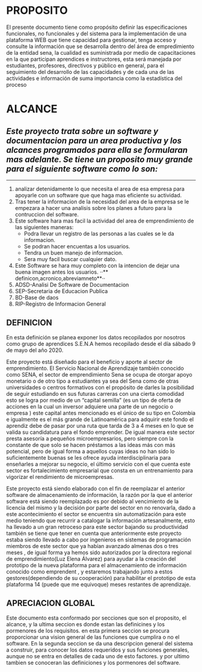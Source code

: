 # **PROPOSITO** 

El presente documento tiene como propósito definir las especificaciones funcionales, no funcionales y del sistema para la implementación de una plataforma WEB que tiene capacidad para gestionar, tenga acceso y consulte la información que se desarrolla dentro del área de empredimiento de la entidad sena, la cualidad es suministrada por medio de capacitaciones en la que participan aprendices e instructores, esta será manejada por estudiantes, profesores, directivos y público en general, para el seguimiento del desarrollo de las capacidades y de cada una de las actividades e información de suma importancia como la estadística del proceso 

# **ALCANCE**

## ***Este proyecto trata sobre un software y documentacion para un area productiva y los alcances programados para ella se formularan mas adelante. Se tiene un proposito muy grande para el siguiente software como lo son:***
___

1. analizar detenidamente lo que necesita el area de esa empresa para apoyarle con un software que que haga mas eficiente su actividad.
2. Tras tener la informacion de la necesidad del area de la empresa se le empezara a hacer una analisis sobre los planes a futuro para la contruccion del software.
3. Este software hara mas facil la actividad del area de emprendimiento de las siguientes maneras:
	- Podra llevar un registro de las personas a las cuales se le da informacion.
	- Se podran hacer encuentas a los usuarios. 
	- Tendra un buen manejo de informacion.
	- Sera muy facil buscar cualquier dato.
4. Este Software se hara muy completo con la intencion de dejar una buena imagen antes los usuarios. 
··** definicon,acronico,abreviamneto**··
1. ADSD-Analisi De Software de Documentacion 
2. SEP-Secretaria de Educacion Publica
3. BD-Base de daos 
4. RIP-Registro de Informacion General

## **DEFINICION**

En esta definición se planea exponer los datos recopilados por nosotros como grupo de aprendices S.E.N.A hemos recopilado desde el día sábado 9 de mayo del año 2020.

Este proyecto está diseñado para el beneficio y aporte al sector de emprendimiento. El Servicio Nacional de Aprendizaje también conocido como SENA, el sector de emprendimiento Sena se ocupa de otorgar apoyo monetario o de otro tipo a estudiantes ya sea del Sena como de otras universidades  o centros formativos con el propósito de darles la posibilidad de seguir estudiando en sus futuras carreras con una cierta comodidad esto se logra por medio de un “capital semilla” (es un tipo de oferta de acciones en la cual un inversor adquiere una parte de un negocio o empresa ) este capital antes mencionado es el único de su tipo en Colombia e igualmente es el más grande de Latinoamérica para adquirir este fondo el aprendiz debe de pasar por una ruta que tarda de 3 a 4 meses en lo que se valida su candidatura para el fondo emprender. 
De igual manera este sector presta asesoría a pequeños microempresarios, pero siempre con la constante de que solo se hacen préstamos a las ideas más con más potencial, pero de igual forma a aquellos cuyas ideas no han sido lo suficientemente buenas se les ofrece ayuda interdisciplinaria para enseñarles a mejorar su negocio, el último servicio con el que cuenta este sector es fortalecimiento empresarial que consta en un entrenamiento para vigorizar el rendimiento de microempresas.

Este proyecto está siendo elaborado con el fin de reemplazar el anterior software de almacenamiento de información, la razón por la que el anterior software está siendo reemplazado es por debido al vencimiento de la licencia del mismo y la decisión por parte del sector en no renovarla, dado a este acontecimiento el sector se encuentra sin automatización para este medio teniendo que recurrir a catalogar la información artesanalmente, esto ha llevado a un gran retroceso para este sector bajando su productividad  también se tiene que tener en cuenta que anteriormente este proyecto estaba siendo llevado a cabo por ingenieros en sistemas de programación miembros de este sector  que ya habían avanzado almenas dos o tres meses  , de igual forma ya hemos sido autorizados por la directora regional de emprendimiento(Luz Elena Álvarez) para ayudar a la creación del prototipo de la nueva plataforma para el almacenamiento de información conocido como emprendent , y estaremos trabajando junto a estos gestores(dependiendo de su cooperación) para habilitar el prototipo de esta plataforma 14 (puede que me equivoque) meses restantes de aprendizaje.


## **APRECIACION GLOBAL**

Este documento esta conformado por secciones que son el proposito, el alcance, y la ultima seccion es donde estan las definicines y los pormenores de los requisitos. en esta primera seccion se procura proporcionar una vision general de las funciones que cumplira o no el software. En la segunda seccion se da una descripcion general del sistema a construir, para conocer los datos requeridos y sus funciones generales, aunque no se entra en detalles de cada uno de esto factores. y por ultimo  tambien se conoceran las definiciones y los pormenores del software.

